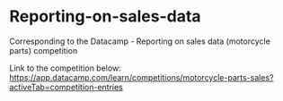# Reporting-on-sales-data
Corresponding to the Datacamp - Reporting on sales data (motorcycle parts) competition

Link to the competition below:
https://app.datacamp.com/learn/competitions/motorcycle-parts-sales?activeTab=competition-entries

